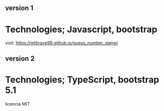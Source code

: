 ## version 1
# Technologies; Javascript, bootstrap
visit: https://gitbrave99.github.io/guess_number_game/

## version 2
# Technologies; TypeScript, bootstrap 5.1



licencia MIT


